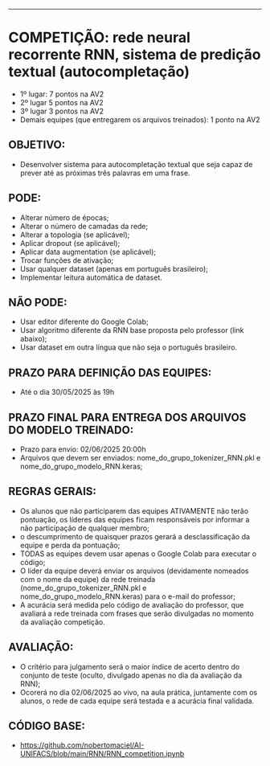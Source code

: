 ____________________________________________________________________________________________________________________________
# COMPETIÇÃO: rede neural recorrente RNN, sistema de predição textual (autocompletação)

- 1º lugar: 7 pontos na AV2
- 2º lugar 5 pontos na AV2
- 3º lugar 3 pontos na AV2
- Demais equipes (que entregarem os arquivos treinados): 1 ponto na AV2

## OBJETIVO:
- Desenvolver sistema para autocompletação textual que seja capaz de prever até as próximas três palavras em uma frase.
## PODE:
- Alterar número de épocas;
- Alterar o número de camadas da rede;
- Alterar a topologia (se aplicável);
- Aplicar dropout  (se aplicável);
- Aplicar data augmentation (se aplicável);
- Trocar funções de ativação;
- Usar qualquer dataset (apenas em português brasileiro);
- Implementar leitura automática de dataset.
  
## NÃO PODE:
- Usar editor diferente do Google Colab;
- Usar algoritmo diferente da RNN base proposta pelo professor (link abaixo);
- Usar dataset em outra língua que não seja o português brasileiro.
## PRAZO PARA DEFINIÇÃO DAS EQUIPES:
- Até o dia 30/05/2025 às 19h
## PRAZO FINAL PARA ENTREGA DOS ARQUIVOS DO MODELO TREINADO:
- Prazo para envio: 02/06/2025 20:00h
- Arquivos que devem ser enviados: nome_do_grupo_tokenizer_RNN.pkl e nome_do_grupo_modelo_RNN.keras;
## REGRAS GERAIS:
- Os alunos que não participarem das equipes ATIVAMENTE não terão pontuação, os líderes das equipes ficam responsáveis por informar a não participação de qualquer membro;
- o descumprimento de quaisquer prazos gerará a desclassificação da equipe e perda da pontuação;
- TODAS as equipes devem usar apenas o Google Colab para executar o código;
- O líder da equipe deverá enviar os arquivos (devidamente nomeados com o nome da equipe) da rede treinada (nome_do_grupo_tokenizer_RNN.pkl e nome_do_grupo_modelo_RNN.keras) para o e-mail do professor;
- A acurácia será medida pelo código de avaliação do professor, que avaliará a rede treinada com frases que serão divulgadas no momento da avaliação competição.

## AVALIAÇÃO:
- O critério para julgamento será o maior índice de acerto dentro do conjunto de teste (oculto, divulgado apenas no dia da avaliação da RNN);
- Ocorerá no dia 02/06/2025 ao vivo, na aula prática, juntamente com os alunos, o rede de cada equipe será testada e a acurácia final validada.

## CÓDIGO BASE:
- https://github.com/nobertomaciel/AI-UNIFACS/blob/main/RNN/RNN_competition.ipynb
